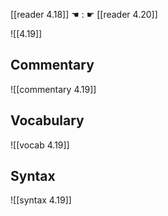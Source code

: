 [[reader 4.18]] ☚ : ☛ [[reader 4.20]]

![[4.19]]

## Commentary

![[commentary 4.19]]

## Vocabulary

![[vocab 4.19]]

## Syntax

![[syntax 4.19]]

